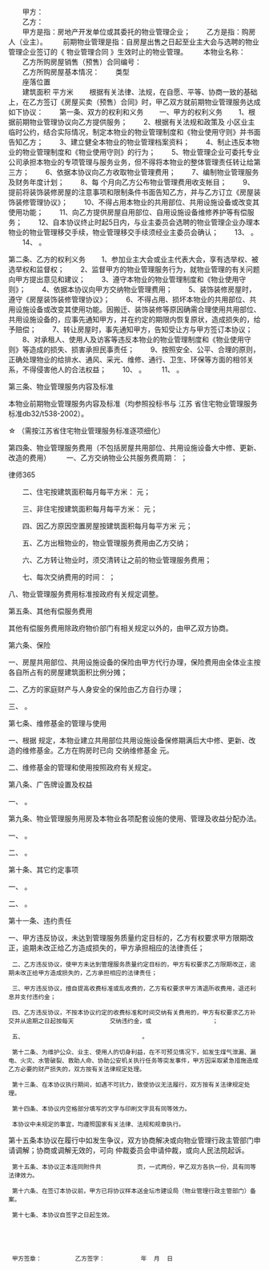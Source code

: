 
 　　甲方：                     
 　　乙方：                     
 　　甲方是指：房地产开发单位或其委托的物业管理企业；
 　　乙方是指：购房人（业主）。
 　　前期物业管理是指：自房屋出售之日起至业主大会与选聘的物业管理企业签订的《
物业管理合同
》生效时止的物业管理。
 　　本物业名称：                 
 　　乙方所购房屋销售（预售）合同编号：                  
 　　乙方所购房屋基本情况：
 　　类型                   
 　　座落位置               
 　　建筑面积               平方米
 　　根据有关法律、法规，在自愿、平等、协商一致的基础上，在乙方签订《房屋买卖（预售）合同》时，甲乙双方就前期物业管理服务达成如下协议：
 　　第一条、双方的权利和义务
 　　一、甲方的权利义务
 　　1、根据前期物业管理协议向乙方提供服务；
 　　2、根据有关法规和政策及      小区业主临时公约，结合实际情况，制定本物业的物业管理制度和《物业使用守则》并书面告知乙方；
 　　3、建立健全本物业的物业管理档案资料；
 　　4、制止违反本物业的物业管理制度和《物业使用守则》的行为；
 　　5、物业管理企业可委托专业公司承担本物业的专项管理与服务业务，但不得将本物业的整体管理责任转让给第三方；
 　　6、依据本协议向乙方收取物业管理费用；
 　　7、编制物业管理服务及财务年度计划；
 　　8、每    个月向乙方公布物业管理费用收支帐目；
 　　9、提前将装饰装修房屋的注意事项和限制条件书面告知乙方，并与乙方订立《房屋装饰装修管理协议》；
 　　10、不得占用本物业的共用部位、共用设施设备或改变其使用功能；
 　　11、向乙方提供房屋自用部位、自用设施设备维修养护等有偿服务；
 　　12、自本协议终止时起5日内，与业主委员会选聘的物业管理企业办理本物业的物业管理移交手续，物业管理移交手续须经业主委员会确认；
 　　13、                                 。
 　　14、                                 。 
 
  第二条、乙方的权利义务
 　　1、参加业主大会或业主代表大会，享有选举权、被选举权和监督权；
 　　2、监督甲方的物业管理服务行为，就物业管理的有关问题向甲方提出意见和建议；
 　　3、遵守本物业的物业管理制度和《物业使用守则》；
 　　4、依据本协议向甲方交纳物业管理费用；
 　　5、装饰装修房屋时，遵守《房屋装饰装修管理协议》；
 　　6、不得占用、损坏本物业的共用部位、共用设施设备或改变其使用功能。因搬迁、装饰装修等原因确需合理使用共用部位、共用设施设备的，应事先通知甲方，并在约定的期限内恢复原状，造成损失的，给予赔偿；
 　　7、转让房屋时，事先通知甲方，告知受让方与甲方签订本协议；
 　　8、对承租人、使用人及访客等违反本物业的物业管理制度和《物业使用守则》等造成的损失、损害承担民事责任；
 　　9、按照安全、公平、合理的原则，正确处理物业的给排水、通风、采光、维修、通行、卫生、环保等方面的相邻关系，不得侵害他人的合法权益；
 　　10、                                。
 　　11、                                。
 
 第三条、物业管理服务内容及标准
 
 本物业前期物业管理服务内容及标准（均参照投标书与
江苏
省住宅物业管理服务标准db32/t538-2002）。
 
  
 
 ☆    （需按江苏省住宅物业管理服务标准逐项细化）
 
 第四条、物业管理服务费用（不包括房屋共用部位、共用设施设备大中修、更新、改造的费用）
 　　一、乙方交纳物业公共服务费周期：                ；




 
律师365






 　　二、住宅按建筑面积每月每平方米：                元；

 　　三、非住宅按建筑面积每月每平方米：              元；

 　　四、因乙方原因空置房屋按建筑面积每月每平方米          元；

 　　五、乙方出租物业的，物业管理服务费用由乙方交纳；

 　　六、乙方转让物业时，须交清转让之前的物业管理服务费用；

 　　七、每次交纳费用的时间：                  ；

 

 八、物业管理服务费用标准按政府有关规定调整。

 

 第五条、其他有偿服务费用

 

 其他有偿服务费用除政府物价部门有相关规定以外的，由甲乙双方协商。

 

 第六条、保险

 

 一、房屋共用部位、共用设施设备的保险由甲方代行办理，保险费用由全体业主按各自所占有的房屋建筑面积比例分摊；

 

 二、乙方的家庭财产与人身安全的保险由乙方自行办理；

 三、                          。 

 第七条、维修基金的管理与使用

 

 一、根据             规定，本物业建立共用部位共用设施设备保修期满后大中修、更新、改造的维修基金。乙方在购房时已向         交纳维修基金              元。

 

 二、维修基金的管理和使用按照政府有关规定。

 

 第八条、广告牌设置及权益

 一、                                    。

 第九条、物业管理服务用房及本物业各项配套设施的使用、管理及收益分配办法。

 

 一、                                    。

 

 二、                                    。

 

 第十条、其它约定事项

 一、                                    。

 二、                                    。

 

 第十一条、违约责任

 

 一、甲方违反协议，未达到管理服务质量约定目标的，乙方有权要求甲方限期改正，逾期未改正给乙方造成损失的，甲方承担相应的法律责任；

     二、乙方违反协议，使甲方未达到管理服务质量约定目标的，甲方有权要求乙方限期改正，逾期未改正给甲方造成损失的，乙方承担相应的法律责任；

     三、甲方违反协议，擅自提高收费标准或乱收费的，乙方有权要求甲方清退所收费用，退还利息并支付违约金；

     四、乙方违反协议，不按本协议约定的收费标准和时间交纳有关费用的，甲方有权要求乙方补交并从逾期之日起按每天          交纳违约金，或                 ；

     五、                                 。

     第十二条、为维护公众、业主、使用人的切身利益，在不可预见情况下，如发生煤气泄漏、漏电、火灾、水管破裂、救助人命、协助公安机关执行任务等突发事件，甲方因采取紧急措施造成乙方必要的财产损失的，双方按有关法律规定处理。

     第十三条、在本协议执行期间，如遇不可抗力，致使协议无法履行，双方按有关法律规定处理。

     第十四条、本协议内空格部分填写的文字与印刷文字具有同等效力。

     本协议中未规定的事宜，均遵照国家有关法律、法规和规章执行。

 第十五条本协议在履行中如发生争议，双方协商解决或向物业管理行政主管部门申请调解；协商或调解无效的，可向             仲裁委员会申请仲裁，或向人民法院起诉。

     第十五条、本协议正本连同附件共          页，一式两份，甲乙双方各执一份，具有同等法律效力。

     第十六条、在签订本协议前，甲方已将协议样本送金坛市建设局（物业管理行政主管部门）备案。

     第十七条、本协议自签字之日起生效。

      

 

     甲方签章：　　      乙方签字：          年  月  日 


 

 
 
 
 
 
  


  
 

  


  


  
 
 
 
 

